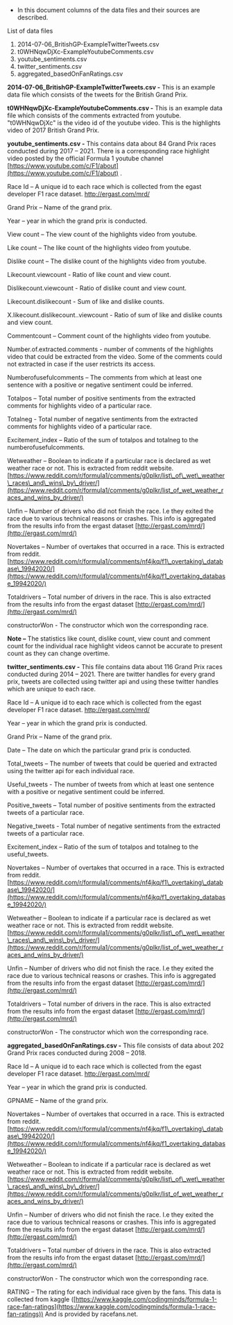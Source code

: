 - In this document columns of the data files and their sources are described.

List of data files

1. 2014-07-06\_BritishGP-ExampleTwitterTweets.csv
2. t0WHNqwDjXc-ExampleYoutubeComments.csv
3. youtube\_sentiments.csv
4. twitter\_sentiments.csv
5. aggregated\_basedOnFanRatings.csv

**2014-07-06\_BritishGP-ExampleTwitterTweets.csv -** This is an example data file which consists of the tweets for the British Grand Prix.

**t0WHNqwDjXc-ExampleYoutubeComments.csv -** This is an example data file which consists of the comments extracted from youtube. &quot;t0WHNqwDjXc&quot; is the video id of the youtube video. This is the highlights video of 2017 British Grand Prix.

**youtube\_sentiments.csv -** This contains data about 84 Grand Prix races conducted during 2017 – 2021. There is a corresponding race highlight video posted by the official Formula 1 youtube channel [https://www.youtube.com/c/F1/about](https://www.youtube.com/c/F1/about) .

Race Id – A unique id to each race which is collected from the egast developer F1 race dataset. http://ergast.com/mrd/

Grand Prix – Name of the grand prix.

Year – year in which the grand prix is conducted.

View count – The view count of the highlights video from youtube.

Like count – The like count of the highlights video from youtube.

Dislike count – The dislike count of the highlights video from youtube.

Likecount.viewcount - Ratio of like count and view count.

Dislikecount.viewcount - Ratio of dislike count and view count.

Likecount.dislikecount - Sum of like and dislike counts.

X.likecount.dislikecount..viewcount - Ratio of sum of like and dislike counts and view count.

Commentcount – Comment count of the highlights video from youtube.

Number.of.extracted.comments - number of comments of the highlights video that could be extracted from the video. Some of the comments could not extracted in case if the user restricts its access.

Numberofusefulcomments – The comments from which at least one sentence with a positive or negative sentiment could be inferred.

Totalpos – Total number of positive sentiments from the extracted comments for highlights video of a particular race.

Totalneg - Total number of negative sentiments from the extracted comments for highlights video of a particular race.

Excitement\_index – Ratio of the sum of totalpos and totalneg to the numberofusefulcomments.

Wetweather – Boolean to indicate if a particular race is declared as wet weather race or not. This is extracted from reddit website. [https://www.reddit.com/r/formula1/comments/g0plkr/list\_of\_wet\_weather\_races\_and\_wins\_by\_driver/](https://www.reddit.com/r/formula1/comments/g0plkr/list_of_wet_weather_races_and_wins_by_driver/)

Unfin – Number of drivers who did not finish the race. I.e they exited the race due to various technical reasons or crashes. This info is aggregated from the results info from the ergast dataset [http://ergast.com/mrd/](http://ergast.com/mrd/)

Novertakes – Number of overtakes that occurred in a race. This is extracted from reddit. [https://www.reddit.com/r/formula1/comments/nf4jkq/f1\_overtaking\_database\_19942020/](https://www.reddit.com/r/formula1/comments/nf4jkq/f1_overtaking_database_19942020/)

Totaldrivers – Total number of drivers in the race. This is also extracted from the results info from the ergast dataset [http://ergast.com/mrd/](http://ergast.com/mrd/)

constructorWon - The constructor which won the corresponding race.

**Note –** The statistics like count, dislike count, view count and comment count for the individual race highlight videos cannot be accurate to present count as they can change overtime.

**twitter\_sentiments.csv -** This file contains data about 116 Grand Prix races conducted during 2014 – 2021. There are twitter handles for every grand prix, tweets are collected using twitter api and using these twitter handles which are unique to each race.

Race Id – A unique id to each race which is collected from the egast developer F1 race dataset. http://ergast.com/mrd/

Year – year in which the grand prix is conducted.

Grand Prix – Name of the grand prix.

Date – The date on which the particular grand prix is conducted.

Total\_tweets – The number of tweets that could be queried and extracted using the twitter api for each individual race.

Useful\_tweets - The number of tweets from which at least one sentence with a positive or negative sentiment could be inferred.

Positive\_tweets – Total number of positive sentiments from the extracted tweets of a particular race.

Negative\_tweets - Total number of negative sentiments from the extracted tweets of a particular race.

Excitement\_index – Ratio of the sum of totalpos and totalneg to the useful\_tweets.

Novertakes – Number of overtakes that occurred in a race. This is extracted from reddit. [https://www.reddit.com/r/formula1/comments/nf4jkq/f1\_overtaking\_database\_19942020/](https://www.reddit.com/r/formula1/comments/nf4jkq/f1_overtaking_database_19942020/)

Wetweather – Boolean to indicate if a particular race is declared as wet weather race or not. This is extracted from reddit website. [https://www.reddit.com/r/formula1/comments/g0plkr/list\_of\_wet\_weather\_races\_and\_wins\_by\_driver/](https://www.reddit.com/r/formula1/comments/g0plkr/list_of_wet_weather_races_and_wins_by_driver/)

Unfin – Number of drivers who did not finish the race. I.e they exited the race due to various technical reasons or crashes. This info is aggregated from the results info from the ergast dataset [http://ergast.com/mrd/](http://ergast.com/mrd/)

Totaldrivers – Total number of drivers in the race. This is also extracted from the results info from the ergast dataset [http://ergast.com/mrd/](http://ergast.com/mrd/)

constructorWon - The constructor which won the corresponding race.

**aggregated\_basedOnFanRatings.csv -** This file consists of data about 202 Grand Prix races conducted during 2008 – 2018.

Race Id – A unique id to each race which is collected from the egast developer F1 race dataset. http://ergast.com/mrd/

Year – year in which the grand prix is conducted.

GPNAME – Name of the grand prix.

Novertakes – Number of overtakes that occurred in a race. This is extracted from reddit. [https://www.reddit.com/r/formula1/comments/nf4jkq/f1\_overtaking\_database\_19942020/](https://www.reddit.com/r/formula1/comments/nf4jkq/f1_overtaking_database_19942020/)

Wetweather – Boolean to indicate if a particular race is declared as wet weather race or not. This is extracted from reddit website. [https://www.reddit.com/r/formula1/comments/g0plkr/list\_of\_wet\_weather\_races\_and\_wins\_by\_driver/](https://www.reddit.com/r/formula1/comments/g0plkr/list_of_wet_weather_races_and_wins_by_driver/)

Unfin – Number of drivers who did not finish the race. I.e they exited the race due to various technical reasons or crashes. This info is aggregated from the results info from the ergast dataset [http://ergast.com/mrd/](http://ergast.com/mrd/)

Totaldrivers – Total number of drivers in the race. This is also extracted from the results info from the ergast dataset [http://ergast.com/mrd/](http://ergast.com/mrd/)

constructorWon - The constructor which won the corresponding race.

RATING – The rating for each individual race given by the fans. This data is collected from kaggle ([https://www.kaggle.com/codingminds/formula-1-race-fan-ratings](https://www.kaggle.com/codingminds/formula-1-race-fan-ratings)) And is provided by racefans.net.
